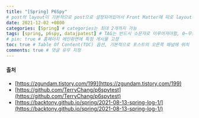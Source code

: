 ```yaml
---
title: "[Spring] P6Spy"
# post의 layout이 기본적으로 post으로 설정되어있어서 Front Matter에 따로 layout변수를 만들어 주지 않아도 된다.
date: 2021-12-02 +0800
categories: [Spring] # categories는 최대 2개까지 가능
tags: [spring, p6spy, datajpatest] # TAG는 반드시 소문자로 이루어져야함, 0~무한개까지 지정 가능
# pin: true # 홈페이지 메인화면에 특정 게시물 고정
toc: true # Table Of Content(TOC) 옵션, 기본적으로 포스트의 오른쪽 패널에 위치
comments: true # 댓글 유무 지정
---
```


#### 출처
- [https://zgundam.tistory.com/199](https://zgundam.tistory.com/199)
- [https://github.com/TerryChang/p6spytest](https://github.com/TerryChang/p6spytest)
- [https://backtony.github.io/spring/2021-08-13-spring-log-1/](https://backtony.github.io/spring/2021-08-13-spring-log-1/)